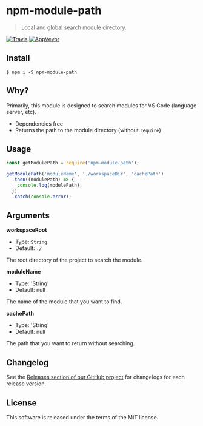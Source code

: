 # npm-module-path

> Local and global search module directory.

[![Travis](https://img.shields.io/travis/mrmlnc/npm-module-path.svg?style=flat-square)](https://travis-ci.org/mrmlnc/npm-module-path)
[![AppVeyor](https://img.shields.io/appveyor/ci/mrmlnc/npm-module-path.svg?style=flat-square)](https://ci.appveyor.com/project/mrmlnc/npm-module-path)

## Install

```shell
$ npm i -S npm-module-path
```

## Why?

Primarily, this module is designed to search modules for VS Code (language server, etc).

  * Dependencies free
  * Returns the path to the module directory (without `require`)

## Usage

```js
const getModulePath = require('npm-module-path');

getModulePath('moduleName', './workspaceDir', 'cachePath')
  .then((modulePath) => {
    console.log(modulePath);
  })
  .catch(console.error);
```

## Arguments

**workspaceRoot**

  * Type: `String`
  * Default: `./`

The root directory of the project to search the module.

**moduleName**

  * Type: 'String'
  * Default: null

The name of the module that you want to find.

**cachePath**

  * Type: 'String'
  * Default: null

The path that you want to return without searching.

## Changelog

See the [Releases section of our GitHub project](https://github.com/mrmlnc/npm-module-path/releases) for changelogs for each release version.

## License

This software is released under the terms of the MIT license.
